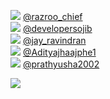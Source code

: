 
 ![](http://pbs.twimg.com/profile_images/1380169380227653634/ZItaJOZ9_normal.jpg) [@razroo_chief](https://twitter.com/razroo_chief)<br>![](http://pbs.twimg.com/profile_images/1383717013684588549/N8dKKrVD_normal.jpg) [@developersojib](https://twitter.com/developersojib)<br>![](http://pbs.twimg.com/profile_images/1368771189007523842/zFdWOf3-_normal.jpg) [@jay_ravindran](https://twitter.com/jay_ravindran)<br>![](http://pbs.twimg.com/profile_images/1380183856037289987/A41TMBFO_normal.jpg) [@Adityajhaajphe1](https://twitter.com/Adityajhaajphe1)<br>![](http://pbs.twimg.com/profile_images/1378685550404640771/7H400sNZ_normal.jpg) [@prathyusha2002](https://twitter.com/prathyusha2002)<br> 

![](https://visitor-badge.laobi.icu/badge?page_id=ponder)
